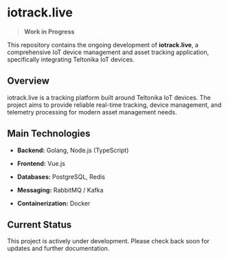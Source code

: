 # iotrack.live

> **Work in Progress**

This repository contains the ongoing development of **iotrack.live**, a comprehensive IoT device management and asset tracking application, specifically integrating Teltonika IoT devices.

## Overview

iotrack.live is a tracking platform built around Teltonika IoT devices. The project aims to provide reliable real-time tracking, device management, and telemetry processing for modern asset management needs.

## Main Technologies

- **Backend:** Golang, Node.js (TypeScript)
    
- **Frontend:** Vue.js
    
- **Databases:** PostgreSQL, Redis
    
- **Messaging:** RabbitMQ / Kafka
    
- **Containerization:** Docker
    

## Current Status

This project is actively under development. Please check back soon for updates and further documentation.